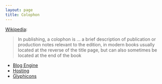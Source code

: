 ```yaml
---
layout: page
title: Colophon
---
```


[Wikipedia][1]:
> In publishing, a colophon is ... a brief description of publication or
> production notes relevant to the edition, in modern books usually located at
> the reverse of the title page, but can also sometimes be located at the end
> of the book

* [Blog Engine](https://github.com/mojombo/jekyll)
* [Hosting](https://www.digitalocean.com)
* [Glyphicons](http://glyphicons.com/)

[1]: http://en.wikipedia.org/wiki/Colophon_(publishing)
